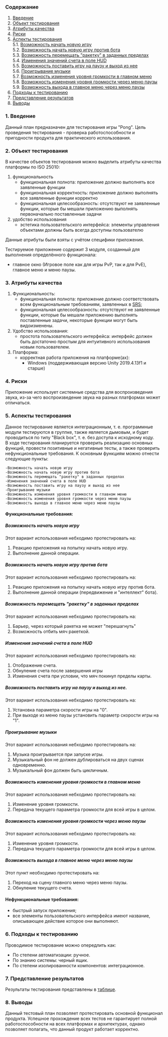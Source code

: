 ### Содержание
  1. [Введение](#1)
  2. [Объект тестирования](#2)
  3. [Атрибуты качества](#3)
  4. [Риски](#4)
  5. [Аспекты тестирования](#5)<br>
    5.1. [Возможность начать новую игру](#001)<br>
    5.2. [Возможность начать новую игру против бота](#002)<br>
    5.3. [Возможность перемещать "ракетку" в заданных пределах](#003)<br>
    5.4. [Изменения значений счета в поле HUD](#004)<br>
    5.5. [Возможность поставить игру на паузу и выход из нее](#005)<br>
    5.6. [Проигрывание музыки](#006)<br>
    5.7. [Возможность изменения уровня громкости в главном меню](#007)<br>
    5.8. [Возможность изменения уровня громкости через меню паузы](#008)<br>
    5.9. [Возможность выхода в главное меню через меню паузы](#009)<br>
6. [Подходы к тестированию](#6)
7. [Представление результатов](#7)
8. [Выводы](#8)


<a name="1"></a>
### 1. Введение
Данный план предназначен для тестирования игры "Pong". Цель проведения тестирования - проверка работоспособности и пригодности продукта для практического использования.

<a name="2"></a>
### 2. Объект тестирования
В качестве объектов тестирования можно выделить атрибуты качества платформы по ISO 25010:
1. функциональность
	- функциональная полнота: приложение должно выполнять все заявленные функции
	- функциональная корректность: приложение должно выполнять все заявленные функции корректно
	- функциональная целесообразность: отсутствуют не заявленные функции, которые бы мешали приложению выполнять первоначально поставленные задачи
2. удобство использования
	- эстетика пользовательского интерфейса: элементы управления объектами должны быть всегда доступны пользователю
	
Данные атрибуты были взяты с учётом специфики приложения.

Тестируемое приложение содержит 3 модуля, созданный для выполнения определённого функционала:
 - главное окно (Игровое поле как для игры PvP, так и для PvE), главное меню и меню паузы.


<a name="3"></a>
### 3. Атрибуты качества
1. Функциональность:
    - функциональная полнота: приложение должно соответствовать всем функциональным требованиям, заявленных в [SRS](https://github.com/Destroshark28/TRIPTO_PROJECT/blob/main/README.md);
    - функциональная целесообразность: отсутствуют не заявленные функции, которые бы мешали приложению выполнять поставленные задачи, некоторые функции могут быть видоизменены.
2. Удобство использования:
    - простота пользовательского интерфейса: интерфейс должен быть достаточно простым для интуитивного использования новым пользователем.
3. Платформа:
    - корректная работа приложения на платформе(ах):
      - Windows (поддерживающая версию Unity 2019.4.13f1 и старше)
      

<a name="4"></a>
### 4. Риски
Приложение использует системные средства для воспроизведения звука, из-за чего воспроизведение звука на разных платформах может отличаться. 


<a name="5"></a>
### 5. Аспекты тестирования
Данное тестирование является интеграционным, т. е. программные модули тестируются в группке, также является дымовым, и будет проводиться по типу "Black box", т. е. без доступа к исходному коду.<br>
В ходе тестирования планируется проверить реализацию основных функций, провести позитивные и негативные тесты, а также проверить нефункциональные требования. К основным функциям можно отнести следующие пункты:

    -Возможность начать новую игру
    -Возможность начать новую игру против бота
    -Возможность перемещать "ракетку" в заданных пределах
    -Изменения значений счета в поле HUD
    -Возможность поставить игру на паузу и выход из нее
    -Проигрывание музыки
    -Возможность изменения уровня громкости в главном меню
    -Возможность изменения уровня громкости через меню паузы
    -Возможность выхода в главное меню через меню паузы

#### Функциональные требования:

<a name="001"></a>
##### Возможность начать новую игру
Этот вариант использования небходимо протестировать на:
1. Реакцию приложения на попытку начать новую игру.
2. Выполнение данной операции.

<a name="002"></a>
##### Возможность начать новую игру против бота
Этот вариант использования небходимо протестировать на:
1. Реакцию приложения на попытку начать новую игру против бота.
2. Выполнение данной операции (передвижение и "интеллект" бота).

<a name="003"></a>
##### Возможность перемещать "ракетку" в заданных пределах
Этот вариант использования небходимо протестировать на:
1. Барьер, через который ракетка не может "перешагнуть"
2. Возможность отбить мяч ракеткой.

<a name="004"></a>
##### Изменения значений счета в поле HUD
Этот вариант использования небходимо протестировать на:
1. Отображение счета.
2. Обнуление счета после завершения игры
3. Изменения счета при условии, что мяч покинул пределы карты.

<a name="005"></a>
##### Возможность поставить игру на паузу и выход из нее.
Этот вариант использования небходимо протестировать на:
1. Установка параметра скорости игры на "0". 
2. При выходе из меню паузы установить параметр скорости игры на "1".  

<a name="006"></a>
##### Проигрывание музыки
Этот вариант использования небходимо протестировать на:
1. Музыка проигрывается при запуске игры.
2. Музыкальный фон не должен дублироваться на двух сценах одновременно.
3. Музыкальный фон должен быть цикличным.

<a name="007"></a>
##### Возможность изменения уровня громкости в главном меню
Этот вариант использования небходимо протестировать на:
1. Изменение уровня громкости.
2. Передача текущего параметра громкости для всей игры в целом.

<a name="008"></a>
##### Возможность изменения уровня громкости через меню паузы
Этот вариант использования небходимо протестировать на:
1. Изменение уровня громкости.
2. Передача текущего параметра громкости для всей игры в целом.

<a name="009"></a>
##### Возможность выхода в главное меню через меню паузы
Этот пункт необходимо протестировать на:
1. Переход на сцену главного меню через меню паузы.
2. Обнуление текущего счета.

#### Нефункциональные требования:
- быстрый запуск приложения;
- все элементы пользовательского интерфейса имеют название, описывающее действие которое они выполняют.

<a name="6"></a>
### 6. Подходы к тестированию
Проводимое тестирование можно опередлить как:
  - По степени автоматизации: ручное.
  - По знанию системы: черный ящик.
  - По степени изолированности компонентов: интеграционное.

<a name="7"></a>
### 7. Представление результатов
Результаты тестирования представлены в [таблице](https://github.com/Destroshark28/TRIPTO_PROJECT/blob/main/test/TestResults.md).

<a name="8"></a>
### 8. Выводы
Данный тестовый план позволяет протестировать основной функционал продукта. Успешное прохождение всех тестов не гарантирует полной работоспособности на всех платформах и архитектурах, однако позволяет полагать, что данный продукт работает корректно.
